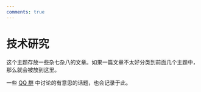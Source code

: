 ```yaml
---
comments: true
---
```


# 技术研究

这个主题存放一些杂七杂八的文章。如果一篇文章不太好分类到前面几个主题中，那么就会被放到这里。

一些 [QQ 群](../home/community.md) 中讨论的有意思的话题，也会记录于此。
